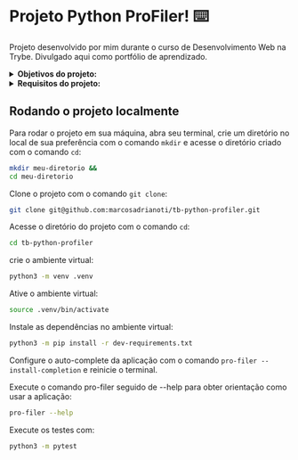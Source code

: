 # Projeto Python ProFiler! :keyboard:
Projeto desenvolvido por mim durante o curso de Desenvolvimento Web na Trybe. Divulgado aqui como portfólio de aprendizado.

<details>
<summary><strong>Objetivos do projeto:</strong></summary>
 
  * Trabalhar com uma aplicação com uma interface de linha de comando (CLI) que recebe como entrada um caminho (diretório ou arquivo) e gera um relatório com informações sobre o caminho informado.
  * Corrigir os bugs e implementar os testes para garantir que a aplicação funcione corretamente.
  * Verificar se sou capaz de:
    * Encontrar bugs no código de uma aplicação escrita em Python.
    * Corrigir bugs no código de uma aplicação escrita em Python.
    * Criar testes para uma aplicação escrita em Python.
    * Utilizar o pytest para criar testes automatizados em uma aplicação escrita em Python.
</details>
<details>
<summary><strong> Requisitos do projeto:</strong></summary>

  *  Eliminar o(s) bug(s) da função `show_deepest_file`.
  *  Eliminar o(s) bug(s) da função `find_file_by_name`.
  *  Criar testes para a função `show_preview`.
  *  Criar testes para a função `show_details`.
  *  Criar testes para a função `show_disk_usage`.
  *  Criar testes para a função `find_duplicate_files`.
</details>
  
## Rodando o projeto localmente

Para rodar o projeto em sua máquina, abra seu terminal, crie um diretório no local de sua preferência com o comando `mkdir` e acesse o diretório criado com o comando `cd`:

```bash
mkdir meu-diretorio &&
cd meu-diretorio
```

Clone o projeto com o comando `git clone`:

```bash
git clone git@github.com:marcosadrianoti/tb-python-profiler.git
```

Acesse o diretório do projeto com o comando `cd`:

```bash
cd tb-python-profiler
```

crie o ambiente virtual:
```bash
python3 -m venv .venv
```

Ative o ambiente virtual:
```bash
source .venv/bin/activate
```

Instale as dependências no ambiente virtual:
```bash
python3 -m pip install -r dev-requirements.txt
```
Configure o auto-complete da aplicação com o comando `pro-filer --install-completion` e reinicie o terminal.

Execute o comando pro-filer seguido de --help para obter orientação como usar a aplicação:
```bash
pro-filer --help
```
Execute os testes com:
```bash
python3 -m pytest
```

